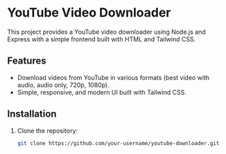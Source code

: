 # YouTube Video Downloader

This project provides a YouTube video downloader using Node.js and Express with a simple frontend built with HTML and Tailwind CSS.

## Features

- Download videos from YouTube in various formats (best video with audio, audio only, 720p, 1080p).
- Simple, responsive, and modern UI built with Tailwind CSS.

## Installation

1. Clone the repository:

   ```bash
   git clone https://github.com/your-username/youtube-downloader.git
